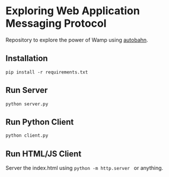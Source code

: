 # Exploring Web Application Messaging Protocol
Repository to explore the power of Wamp using [autobahn](https://crossbar.io/autobahn/). 

## Installation
``` pip install -r requirements.txt ```

## Run Server 
``` python server.py ```

## Run Python Client
``` python client.py ```

## Run HTML/JS Client
Server the index.html using  ``` python -m http.server  ``` or anything.

